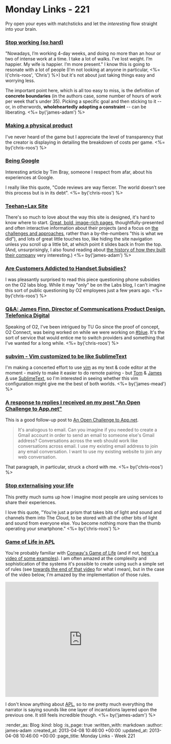 Monday Links - 221
============

Pry open your eyes with matchsticks and let the *interesting* flow straight into your brain.

### [Stop working (so hard)](https://medium.com/i-m-h-o/ef4772e3c628)

"Nowadays, I’m working 4-day weeks, and doing no more than an hour or two of intense work at a time. I take a lot of walks. I’ve lost weight. I’m happier. My wife is happier. I’m more present." I know this is going to resonate with a lot of people (I'm not looking at anyone in particular, <%= l('chris-roos', 'Chris') %>) but it's not about just taking things easy and worrying less.

The important point here, which is all too easy to miss, is the definition of __concrete boundaries__ (in the authors case, some number of hours of work per week that's under 35). Picking a specific goal and then sticking to it -- or, in otherwords, __wholeheartedly adopting a constraint__ -- can be liberating. <%= by('james-adam') %>


### [Making a physical product](http://b.jonw.com/post/46853309918/making-a-physical-product)

I've never heard of the game but I appreciate the level of transparency that the creator is displaying in detailing the breakdown of costs per game. <%= by('chris-roos') %>


### [Being Google](https://www.tbray.org/ongoing/When/201x/2013/03/26/Googleversary)

Interesting article by Tim Bray, someone I respect from afar, about his experiences at Google.

I really like this quote, "Code reviews are way fiercer. The world doesn’t see this process but is in its debt". <%= by('chris-roos') %>


### [Teehan+Lax Site](http://www.teehanlax.com/)

There's so much to love about the way this site is designed, it's hard to know where to start. [Great, bold, image-rich pages](http://www.teehanlax.com/story/readability/), thoughtfully-presented and often interactive information about their projects (and a focus on [the challenges and approaches](http://www.teehanlax.com/story/stackup/), rather than a by-the-numbers "this is what we did"), and lots of great little touches too, like hiding the site navigation unless you scroll up a little bit, at which point it slides back in from the top. (And, unsurprisingly, I also found reading about [the history of how they built their company](http://www.teehanlax.com/story/teehan-lax/) very interesting.) <%= by('james-adam') %>


### [Are Customers Addicted to Handset Subsidies?](https://thelab.o2.com/2013/03/are-customers-addicted-to-handset-subsidies/)

I was pleasantly surprised to read this piece questioning phone subsidies on the O2 labs blog. While it may "only" be on the Labs blog, I can't imagine this sort of public questioning by O2 employees just a few years ago. <%= by('chris-roos') %>


### [Q&A: James Finn, Director of Communications Product Design, Telefonica Digital](http://www.telco-ott.com/news/2013/03/qa-james-finn-director-of-communications-product-design-telefonica-digital/)

Speaking of O2, I've been intrigued by TU Go since the proof of concept, O2 Connect, was being worked on while we were working on [#blue](/hashblue). It's the sort of service that would entice me to switch providers and something that I've wanted for a long while. <%= by('chris-roos') %>


### [subvim - Vim customized to be like SublimeText](https://github.com/fatih/subvim/)

I'm making a concerted effort to use [vim](http://www.vim.org/) as my text & code editor at the moment - mainly to make it easier to do remote pairing - but [Tom](/tom-ward) & [James A](/james-adam) use [SublimeText](http://www.sublimetext.com/), so I'm interested in seeing whether this vim configuration might give me the best of both worlds. <%= by('james-mead') %>


### [A response to replies I received on my post "An Open Challenge to App.net"](http://aaronparecki.com/articles/2013/03/31/1/a-response-to-replies-i-received-on-my-post-an-open-challenge-to-app-net)

This is a good follow-up post to [An Open Challenge to App.net](http://aaronparecki.com/articles/2013/03/28/1/an-open-challenge-to-app-net).

> It's analogous to email. Can you imagine if you needed to create a Gmail account in order to send an email to someone else's Gmail address? Conversations across the web should work like conversations across email. I use my existing email address to join any email conversation. I want to use my existing website to join any web conversation.

That paragraph, in particular, struck a chord with me. <%= by('chris-roos') %>


### [Stop externalising your life](http://jshakespeare.com/stop-externalising-your-life/)

This pretty much sums up how I imagine most people are using services to share their experiences.

I love this quote, "You’re just a prism that takes bits of light and sound and channels them into The Cloud, to be stored with all the other bits of light and sound from everyone else. You become nothing more than the thumb operating your smartphone." <%= by('chris-roos') %>


### [Game of Life in APL](http://www.youtube.com/watch?v=a9xAKttWgP4)

You're probably familiar with [Conway's Game of Life](http://en.wikipedia.org/wiki/Conway's_Game_of_Life) (and if not, [here's a video of some examples](http://www.youtube.com/watch?v=C2vgICfQawE&feature=fvwp)). I am often amazed at the complexity and sophistication of the systems it's possible to create using such a simple set of rules (see [towards the end of that video](http://youtu.be/C2vgICfQawE?t=5m4s) for what I mean), but in the case of the video below, I'm amazed by the implementation of those rules.

<iframe width="480" height="360" src="http://www.youtube.com/embed/a9xAKttWgP4?rel=0" frameborder="0" allowfullscreen></iframe>

I don't know anything about [APL](http://en.wikipedia.org/wiki/APL_(programming_language)), so to me pretty much everything the narrator is saying sounds like one layer of incantations layered upon the previous one. It still feels incredible though. <%= by('james-adam') %>




:render_as: Blog
:kind: blog
:is_page: true
:written_with: markdown
:author: james-adam
:created_at: 2013-04-08 10:46:00 +00:00
:updated_at: 2013-04-08 10:46:00 +00:00
:page_title: Monday Links - Week 221
